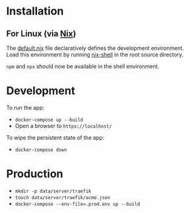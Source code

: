 # Installation

## For Linux (via [Nix](https://github.com/NixOS/nix))

The [default.nix](./default.nix) file declaratively defines the development environment. Load this environment by running [nix-shell](https://nixos.org/nixos/nix-pills/developing-with-nix-shell.html) in the root source directory.

`npm` and `npx` should now be available in the shell environment.

# Development

To run the app:
- `docker-compose up --build`
- Open a browser to `https://localhost/`

To wipe the persistent state of the app:
- `docker-compose down`

# Production

- `mkdir -p data/server/traefik`
- `touch data/server/traefik/acme.json`
- `docker-compose --env-file=.prod.env up --build`
